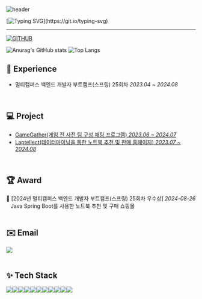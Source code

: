 ![header](https://capsule-render.vercel.app/api?type=waving&color=6994CDEE&text=&animation=twinkling&height=80)
                                                  
[![Typing SVG](https://readme-typing-svg.demolab.com?font=Alkatra&weight=500&size=45&duration=4000&pause=3&color=6994CDEE&center=false&vCenter=false&multiline=true&repeat=true&width=1000&height=100&lines=Welcome+to+Jae-Min's+GitHub!)](https://git.io/typing-svg)
 
<div align="left">
 
 ---
     
[![GITHUB](https://hits.seeyoufarm.com/api/count/incr/badge.svg?url=https%3A%2F%2Fgithub.com%2Fjmp0422&count_bg=%2338A7DE&title_bg=%232F2E2E&icon=github.svg&icon_color=%23FFFFFF&title=GITHUB&edge_flat=false)](https://github.com/jmp0422)

![Anurag's GitHub stats](https://github-readme-stats.vercel.app/api?username=jmp0422&show_icons=true&theme=dark)
![Top Langs](https://github-readme-stats-git-masterrstaa-rickstaa.vercel.app/api/top-langs/?username=jmp0422&layout=compact)

## 📄 Experience 
- 멀티캠퍼스 백엔드 개발자 부트캠프(스프링) 25회차 _2023.04 ~ 2024.08_
<br>

## 💻 Project
- <a href="https://github.com/harin0224/game-gather">GameGather(게임 전 사전 팀 구성 채팅 프로그램) _2023.06 ~ 2024.07_</a>
- <a href="https://github.com/MultiItFinalProject4Team/Laptellect">Laptellect(데이터마이닝을 통한 노트북 추천 및 판매 홈페이지) _2023.07 ~ 2024.08_</a>
<br>

## 🏆 Award
🥈 [2024년 멀티캠퍼스 백엔드 개발자 부트캠프(스프링) 25회차 우수상] _2024-08-26_
<br> &nbsp; &nbsp;Java Spring Boot를 사용한 노트북 추천 및 구매 쇼핑몰
<br><br>


## ✉️ Email
<div style="display:flex; flex-direction:row;">
    <a href="mailto:woals6587@gamil.com">
        <img src="https://img.shields.io/badge/Gmail-EA4335?style=for-the-badge&logo=Gmail&logoColor=white"> 
    </a>
</div>
<br>

## ✨ Tech Stack
<div style="display:flex; flex-direction:row;">
    <img src="https://img.shields.io/badge/java-007396?style=for-the-badge&logo=java&logoColor=white"> 
    <img src="https://img.shields.io/badge/Spring Boot-6DB33F?style=for-the-badge&logo=spring boot&logoColor=white"> 
    <!--<img src="https://img.shields.io/badge/Gradle-02303A?style=for-the-badge&logo=gradle&logoColor=white"> -->
    <img src="https://img.shields.io/badge/mysql-4479A1?style=for-the-badge&logo=mysql&logoColor=white"> 
    <br>
    <img src="https://img.shields.io/badge/apache tomcat-F8DC75?style=for-the-badge&logo=apachetomcat&logoColor=black">
    <img src="https://img.shields.io/badge/Amazon AWS-232F3E?style=for-the-badge&logo=amazon aws&logoColor=white"> 
    <img src="https://img.shields.io/badge/Amazon EC2-FF9900?style=for-the-badge&logo=amazon ec2&logoColor=white"> 
    <img src="https://img.shields.io/badge/Amazon RDS-527FFF?style=for-the-badge&logo=amazon rds&logoColor=white">
    <br>
    <img src="https://img.shields.io/badge/html5-E34F26?style=flat-square&logo=html5&logoColor=white"> 
    <img src="https://img.shields.io/badge/css-1572B6?style=flat-square&logo=css3&logoColor=white"> 
    <img src="https://img.shields.io/badge/javascript-F7DF1E?style=flat-square&logo=javascript&logoColor=black"> 
    <img src="https://img.shields.io/badge/bootstrap-7952B3?style=flat-square&logo=bootstrap&logoColor=white">
    <br>
</div><br>
<br>
</div>
